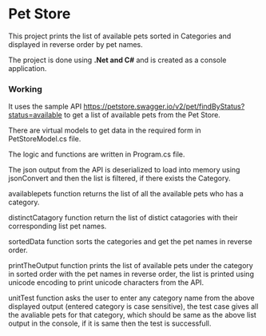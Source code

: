 # **Pet Store**

This project prints the list of available pets sorted in Categories and displayed in reverse order by pet names.

The project is done using **.Net and C#** and is created as a console application.

### Working

It uses the sample API https://petstore.swagger.io/v2/pet/findByStatus?status=available to get a list of available pets from the Pet Store.

There are virtual models to get data in the required form in PetStoreModel.cs file.

The logic and functions are written in Program.cs file.

The json output from the API is deserialized to load into memory using jsonConvert and then the list is filtered, if there exists the Category.

availablepets function returns the list of all the available pets who has a category.

distinctCatagory function return the list of distict catagories with their corresponding list<string> pet names.

sortedData function sorts the categories and get the pet names in reverse order.

printTheOutput function prints the list of available pets under the category in sorted order with the pet names in reverse order, the list is printed using unicode encoding to print unicode characters from the API.

unitTest function asks the user to enter any category name from the above displayed output (entered category is case sensitive), the test case gives all the 
avaliable pets for that category, which should be same as the above list output in the console, if it is same then the test is successfull.
  


